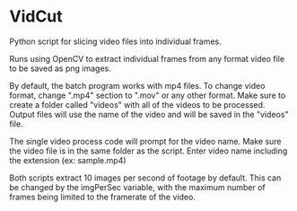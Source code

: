 # VidCut
Python script for slicing video files into individual frames.

Runs using OpenCV to extract individual frames from any format video file to be saved as png images.

By default, the batch program works with mp4 files. To change video format, change ".mp4" section to ".mov" or any other format. Make sure to create a folder called "videos" with all of the videos to be processed. Output files will use the name of the video and will be saved in the "videos" file. 

The single video process code will prompt for the video name. Make sure the video file is in the same folder as the script. Enter video name including the extension (ex: sample.mp4)

Both scripts extract 10 images per second of footage by default. This can be changed by the imgPerSec variable, with the maximum number of frames being limited to the framerate of the video.
